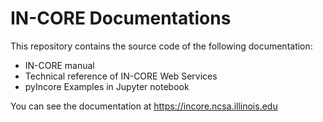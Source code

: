 # IN-CORE Documentations

This repository contains the source code of the following documentation:
* IN-CORE manual
* Technical reference of IN-CORE Web Services 
* pyIncore Examples in Jupyter notebook

You can see the documentation at https://incore.ncsa.illinois.edu 
